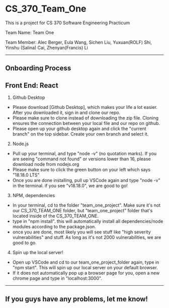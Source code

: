 # CS_370_Team_One

This is a project for CS 370 Software Engineering Practicum

Team Name: Team One

Team Member: Alec Berger, Eula Wang, Sichen Liu, Yuxuan(ROLF) Shi, Yinshu (Salina) Cai, Zhenyan(Francis) Li

---

## Onboarding Process

## Front End: React

1. Github Desktop

- Please download [Github Desktop], which makes your life a lot easier. After you downloaded it, sign in and clone our repo.
- Please make sure to clone instead of downloading the zip file. Cloning ensures the connection between your local file and
  our repo on github.
- Please open up your github desktop again and click the "current branch" on the top sidebar. Create your own branch and
  select it.

2. Node.js

- Pull up your terminal, and type "node -v" (no quotation marks). If you are seeing "command not found" or versions lower than 16,
  please download node from nodejs.org
- Please make sure to click the green button on your left which says "18.18.0 LTS"
- Once you are done installing, pull up VSCode again and type "node -v" in the terminal. if you see "v18.18.0", we are good to go!

3. NPM, dependencies

- In your terminal, cd to the folder "team_one_project". Make sure it's not our CS_370_TEAM_ONE folder, but "team_one_project"
  folder that's located inside of the CS_370_TEAM_ONE.
- type in "npm install". this will automatically install all dependencies/node modules according to the package.json.
- once you are done, most likely you will see stuff like "high severity vulnerabilities" and stuff. As long as it's not 2000 vulnerabilities,
  we are good to go.

4.  Spin up the local server!

- Open up VSCode and cd to our team_one_project_folder again, type in "npm start". This will spin up our local server on your default browser.
- If it does not automatically pop up a browser page for you, open a new chrome page and type in "localhost:3000".

---

## If you guys have any problems, let me know!
